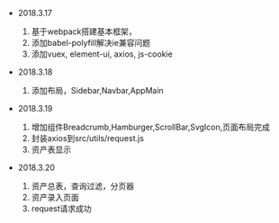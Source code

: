 * 2018.3.17 
    1. 基于webpack搭建基本框架，
    2. 添加babel-polyfill解决ie兼容问题
    3. 添加vuex, element-ui, axios, js-cookie

* 2018.3.18  
    1. 添加布局，Sidebar,Navbar,AppMain

* 2018.3.19 
    1. 增加组件Breadcrumb,Hamburger,ScrollBar,SvgIcon,页面布局完成
    2. 封装axios到src/utils/request.js
    3. 资产表显示

* 2018.3.20
    1. 资产总表，查询过滤，分页器
    2. 资产录入页面
    3. request请求成功